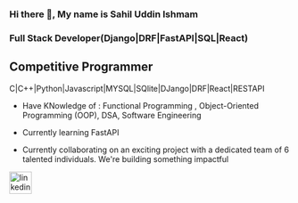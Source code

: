 ### Hi there 👋, My name is Sahil Uddin Ishmam

### Full Stack Developer(Django|DRF|FastAPI|SQL|React)

## Competitive Programmer

 C|C++|Python|Javascript|MYSQL|SQlite|DJango|DRF|React|RESTAPI

- Have KNowledge of : Functional Programming , Object-Oriented Programming (OOP), DSA, Software Engineering 

- Currently learning FastAPI 

- Currently collaborating on an exciting project with a dedicated team of 6 talented individuals. We're building something impactful 

 [<img src='https://cdn.jsdelivr.net/npm/simple-icons@3.0.1/icons/linkedin.svg' alt='linkedin' height='40'>](https://www.linkedin.com/in/sahil-uddin-ishmam-8707301a3/)  
